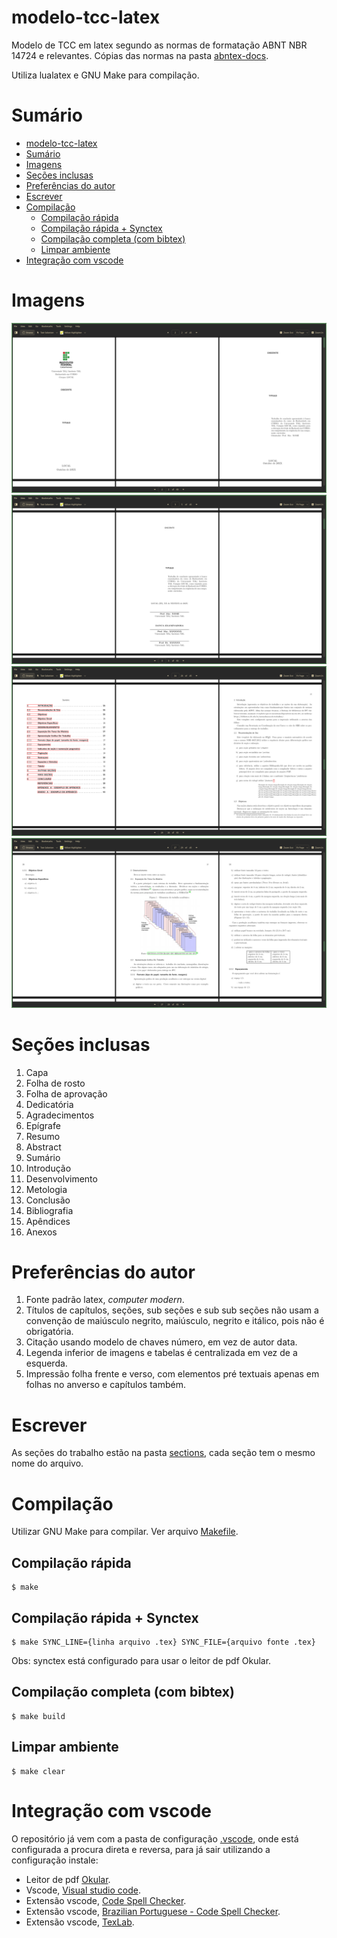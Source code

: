 # modelo-tcc-latex

Modelo de TCC em latex segundo as normas de formatação ABNT NBR 14724 e relevantes. Cópias das normas na pasta [abntex-docs](abntex-docs/).

Utiliza lualatex e GNU Make para compilação.

# Sumário
- [modelo-tcc-latex](#modelo-tcc-latex)
- [Sumário](#sumário)
- [Imagens](#imagens)
- [Seções inclusas](#seções-inclusas)
- [Preferências do autor](#preferências-do-autor)
- [Escrever](#escrever)
- [Compilação](#compilação)
	- [Compilação rápida](#compilação-rápida)
	- [Compilação rápida + Synctex](#compilação-rápida--synctex)
	- [Compilação completa (com bibtex)](#compilação-completa-com-bibtex)
	- [Limpar ambiente](#limpar-ambiente)
- [Integração com vscode](#integração-com-vscode)

# Imagens

![](github-images/1.png)
![](github-images/2.png)
![](github-images/3.png)
![](github-images/4.png)

# Seções inclusas

1. Capa
2. Folha de rosto
3. Folha de aprovação
4. Dedicatória
5. Agradecimentos
6. Epígrafe
7. Resumo
8. Abstract
9. Sumário
10. Introdução
11. Desenvolvimento
12. Metologia
13. Conclusão
14. Bibliografia
15. Apêndices
16. Anexos

# Preferências do autor

1. Fonte padrão latex, *computer modern*.
2. Títulos de capítulos, seções, sub seções e sub sub seções não usam a convenção de maiúsculo negrito, maiúsculo, negrito e itálico, pois não é obrigatória.
3. Citação usando modelo de chaves número, em vez de autor data.
4. Legenda inferior de imagens e tabelas é centralizada em vez de a esquerda.
5. Impressão folha frente e verso, com elementos pré textuais apenas em folhas no anverso e capítulos também.

# Escrever

As seções do trabalho estão na pasta [sections](sections), cada seção tem o mesmo nome do arquivo.

# Compilação

Utilizar GNU Make para compilar. Ver arquivo [Makefile](Makefile).

## Compilação rápida
```console
$ make
```

## Compilação rápida + Synctex
```console
$ make SYNC_LINE={linha arquivo .tex} SYNC_FILE={arquivo fonte .tex}
```

Obs: synctex está configurado para usar o leitor de pdf Okular.

## Compilação completa (com bibtex)
```console
$ make build
```

## Limpar ambiente
```console
$ make clear
```

# Integração com vscode

O repositório já vem com a pasta de configuração [.vscode](./.vscode/), onde está configurada a procura direta e reversa, para já sair utilizando a configuração instale:

* Leitor de pdf [Okular](https://okular.kde.org/pt-br/).
* Vscode, [Visual studio code](https://code.visualstudio.com).
* Extensão vscode, [Code Spell Checker](https://marketplace.visualstudio.com/items?itemName=streetsidesoftware.code-spell-checker).
* Extensão vscode, [Brazilian Portuguese - Code Spell Checker](https://marketplace.visualstudio.com/items?itemName=streetsidesoftware.code-spell-checker-portuguese-brazilian).
* Extensão vscode, [TexLab](https://marketplace.visualstudio.com/items?itemName=efoerster.texlab).